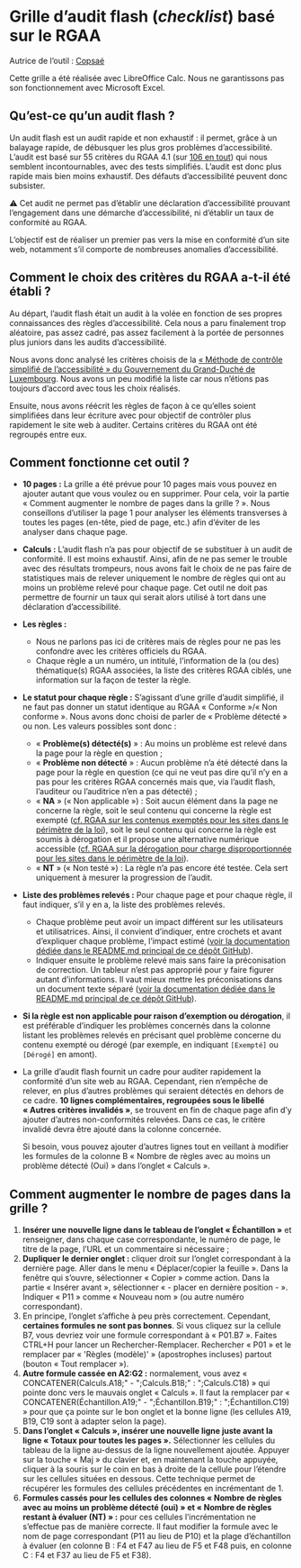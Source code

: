 # Grille d’audit flash (*checklist*) basé sur le RGAA

Autrice de l’outil : [Copsaé](https://www.copsae.fr/)

Cette grille a été réalisée avec LibreOffice Calc. Nous ne garantissons pas son fonctionnement avec Microsoft Excel.

## Qu’est-ce qu’un audit flash ?

Un audit flash est un audit rapide et non exhaustif : il permet, grâce à un balayage rapide, de débusquer les plus gros problèmes d’accessibilité. L’audit est basé sur 55 critères du RGAA 4.1 (sur [106 en tout](https://www.numerique.gouv.fr/publications/rgaa-accessibilite/methode-rgaa/criteres/)) qui nous semblent incontournables, avec des tests simplifiés. L’audit est donc plus rapide mais bien moins exhaustif. Des défauts d’accessibilité peuvent donc subsister.

⚠️ Cet audit ne permet pas d’établir une déclaration d’accessibilité prouvant l’engagement dans une démarche d’accessibilité, ni d’établir un taux de conformité au RGAA.

L’objectif est de réaliser un premier pas vers la mise en conformité d’un site web, notamment s’il comporte de nombreuses anomalies d’accessibilité.

## Comment le choix des critères du RGAA a-t-il été établi ?

Au départ, l’audit flash était un audit à la volée en fonction de ses propres connaissances des règles d’accessibilité. Cela nous a paru finalement trop aléatoire, pas assez cadré, pas assez facilement à la portée de personnes plus juniors dans les audits d’accessibilité.

Nous avons donc analysé les critères choisis de la [« Méthode de contrôle simplifié de l’accessibilité » du Gouvernement du Grand-Duché de Luxembourg](https://accessibilite.public.lu/fr/monitoring/controle-simplifie.html). Nous avons un peu modifié la liste car nous n’étions pas toujours d’accord avec tous les choix réalisés.

Ensuite, nous avons réécrit les règles de façon à ce qu’elles soient simplifiées dans leur écriture avec pour objectif de contrôler plus rapidement le site web à auditer. Certains critères du RGAA ont été regroupés entre eux.

## Comment fonctionne cet outil ?

- **10 pages :** La grille a été prévue pour 10 pages mais vous pouvez en ajouter autant que vous voulez ou en supprimer. Pour cela, voir la partie « Comment augmenter le nombre de pages dans la grille ? ». Nous conseillons d’utiliser la page 1 pour analyser les éléments transverses à toutes les pages (en-tête, pied de page, etc.) afin d’éviter de les analyser dans chaque page.
- **Calculs :** L’audit flash n’a pas pour objectif de se substituer à un audit de conformité. Il est moins exhaustif. Ainsi, afin de ne pas semer le trouble avec des résultats trompeurs, nous avons fait le choix de ne pas faire de statistiques mais de relever uniquement le nombre de règles qui ont au moins un problème relevé pour chaque page. Cet outil ne doit pas permettre de fournir un taux qui serait alors utilisé à tort dans une déclaration d’accessibilité.
- **Les règles :** 
    - Nous ne parlons pas ici de critères mais de règles pour ne pas les confondre avec les critères officiels du RGAA.
    - Chaque règle a un numéro, un intitulé, l’information de la (ou des) thématique(s) RGAA associées, la liste des critères RGAA ciblés, une information sur la façon de tester la règle.
- **Le statut pour chaque règle :** S’agissant d’une grille d’audit simplifié, il ne faut pas donner un statut identique au RGAA « Conforme »/« Non conforme ». Nous avons donc choisi de parler de « Problème détecté » ou non. Les valeurs possibles sont donc :
    - « **Problème(s) détecté(s)** » : Au moins un problème est relevé dans la page pour la règle en question ;
    - « **Problème non détecté** » : Aucun problème n’a été détecté dans la page pour la règle en question (ce qui ne veut pas dire qu’il n’y en a pas pour les critères RGAA concernés mais que, via l’audit flash, l’auditeur ou l’auditrice n’en a pas détecté) ;
    - « **NA** » (« Non applicable ») : Soit aucun élément dans la page ne concerne la règle, soit le seul contenu qui concerne la règle est exempté ([cf. RGAA sur les contenus exemptés pour les sites dans le périmètre de la loi](https://www.numerique.gouv.fr/publications/rgaa-accessibilite/obligations/#contenus-exempt%C3%A9s)), soit le seul contenu qui concerne la règle est soumis à dérogation et il propose une alternative numérique accessible ([cf. RGAA sur la dérogation pour charge disproportionnée pour les sites dans le périmètre de la loi](https://www.numerique.gouv.fr/publications/rgaa-accessibilite/obligations/#d%C3%A9rogation-pour-charge-disproportionn%C3%A9e)).
    - « **NT** » (« Non testé ») : La règle n’a pas encore été testée. Cela sert uniquement à mesurer la progression de l’audit.
- **Liste des problèmes relevés :** Pour chaque page et pour chaque règle, il faut indiquer, s’il y en a, la liste des problèmes relevés.
    - Chaque problème peut avoir un impact différent sur les utilisateurs et utilisatrices. Ainsi, il convient d’indiquer, entre crochets et avant d’expliquer chaque problème, l’impact estimé ([voir la documentation dédiée dans le README.md principal de ce dépôt GitHub](/../../#impact)).
    - Indiquer ensuite le problème relevé mais sans faire la préconisation de correction. Un tableur n’est pas approprié pour y faire figurer autant d’informations. Il vaut mieux mettre les préconisations dans un document texte séparé ([voir la documentation dédiée dans le README.md principal de ce dépôt GitHub](/../../#doc-preco)).
- **Si la règle est non applicable pour raison d’exemption ou dérogation**, il est préférable d’indiquer les problèmes concernés dans la colonne listant les problèmes relevés en précisant quel problème concerne du contenu exempté ou dérogé (par exemple, en indiquant `[Exempté]` ou `[Dérogé]` en amont).
- La grille d’audit flash fournit un cadre pour auditer rapidement la conformité d’un site web au RGAA. Cependant, rien n’empêche de relever, en plus d’autres problèmes qui seraient détectés en dehors de ce cadre. **10 lignes complémentaires, regroupées sous le libellé « Autres critères invalidés »**, se trouvent en fin de chaque page afin d’y ajouter d’autres non-conformités relevées. Dans ce cas, le critère invalidé devra être ajouté dans la colonne concernée.

    Si besoin, vous pouvez ajouter d’autres lignes tout en veillant à modifier les formules de la colonne B « Nombre de règles avec au moins un problème détecté (Oui) » dans l’onglet « Calculs ».

## Comment augmenter le nombre de pages dans la grille ?

1. **Insérer une nouvelle ligne dans le tableau de l’onglet « Échantillon »** et renseigner, dans chaque case correspondante, le numéro de page, le titre de la page, l’URL et un commentaire si nécessaire ;
1. **Dupliquer le dernier onglet :** cliquer droit sur l’onglet correspondant à la dernière page. Aller dans le menu « Déplacer/copier la feuille ». Dans la fenêtre qui s’ouvre, sélectionner « Copier » comme action. Dans la partie « Insérer avant », sélectionner « - placer en dernière position - ». Indiquer « P11 » comme « Nouveau nom » (ou autre numéro correspondant).
1. En principe, l’onglet s’affiche à peu près correctement. Cependant, **certaines formules ne sont pas bonnes**. Si vous cliquez sur la cellule B7, vous devriez voir une formule correspondant à « P01.B7 ». Faites CTRL+H pour lancer un Rechercher-Remplacer. Rechercher « P01 » et le remplacer par « 'Règles (modèle)' » (apostrophes incluses) partout (bouton « Tout remplacer »).
1. **Autre formule cassée en A2:G2 :** normalement, vous avez « CONCATENER(Calculs.A18;" - ";Calculs.B18;" : ";Calculs.C18) » qui pointe donc vers le mauvais onglet « Calculs ». Il faut la remplacer par « CONCATENER(Échantillon.A19;" - ";Échantillon.B19;" : ";Échantillon.C19) » pour que ça pointe sur le bon onglet et la bonne ligne (les cellules A19, B19, C19 sont à adapter selon la page).
1. **Dans l’onglet « Calculs », insérer une nouvelle ligne juste avant la ligne « Totaux pour toutes les pages ».** Sélectionner les cellules du tableau de la ligne au-dessus de la ligne nouvellement ajoutée. Appuyer sur la touche « Maj » du clavier et, en maintenant la touche appuyée, cliquer à la souris sur le coin en bas à droite de la cellule pour l’étendre sur les cellules situées en dessous. Cette technique permet de récupérer les formules des cellules précédentes en incrémentant de 1.
1. **Formules cassés pour les cellules des colonnes « Nombre de règles avec au moins un problème détecté (oui) » et « Nombre de règles restant à évaluer (NT) » :** pour ces cellules l’incrémentation ne s’effectue pas de manière correcte. Il faut modifier la formule avec le nom de page correspondant (P11 au lieu de P10) et la plage d’échantillon à évaluer (en colonne B : F4 et F47 au lieu de F5 et F48 puis, en colonne C : F4 et F37 au lieu de F5 et F38).
